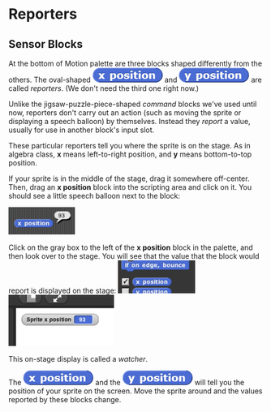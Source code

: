 # Reporters

## Sensor Blocks

 At the bottom of Motion palette are three blocks shaped differently from the others. The oval-shaped ![](../.gitbook/assets/image%20%2860%29.png) and ![](../.gitbook/assets/image%20%28260%29.png) are called _reporters_. \(We don't need the third one right now.\) 

Unlike the jigsaw-puzzle-piece-shaped _command_ blocks we've used until now, reporters don't carry out an action \(such as moving the sprite or displaying a speech balloon\) by themselves. Instead they _report_ a value, usually for use in another block's input slot.

These particular reporters tell you where the sprite is on the stage. As in algebra class, **x** means left-to-right position, and **y** means bottom-to-top position.

If your sprite is in the middle of the stage, drag it somewhere off-center. Then, drag an **x position** block into the scripting area and click on it. You should see a little speech balloon next to the block:

![](../.gitbook/assets/image%20%288%29.png)

Click on the gray box to the left of the **x position** block in the palette, and then look over to the stage. You will see that the value that the block would report is displayed on the stage: ![](../.gitbook/assets/image%20%28293%29.png) ![](../.gitbook/assets/image%20%28269%29.png) 

This on-stage display is called a _watcher_.

The ![](../.gitbook/assets/image%20%2860%29.png) and the ![](../.gitbook/assets/image%20%28260%29.png) will tell you the position of your sprite on the screen. Move the sprite around and the values reported by these blocks change.

